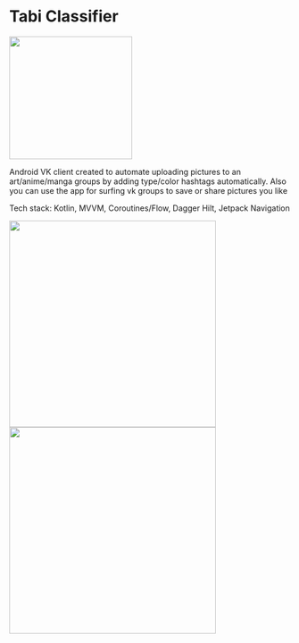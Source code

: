 # Tabi Classifier

[<img src="https://ru.enervent.com/wp-content/uploads/2018/11/google-play-badge-logo-png-transparent.png" width="220">](https://play.google.com/store/apps/details?id=xyz.anothery.tabiclassifier)

Android VK client created to automate uploading pictures to an art/anime/manga groups by adding type/color  hashtags automatically. 
Also you can use the app for surfing vk groups to save or share pictures you like

Tech stack: Kotlin, MVVM, Coroutines/Flow, Dagger Hilt, Jetpack Navigation

<img src="https://play-lh.googleusercontent.com/sfSgDMuX_6HwtaJJ-yqXT91IvuFd8bXCG6cxgblQ3YuyKDKbOOAsNan5_j6CI6laU_g_=w1920-h937-rw" width="370"> <img src="https://play-lh.googleusercontent.com/GkRArnPb1lGgmRN8TbLcItYxeU2mrRbGDfA4tbPK2c-AQaEDD4CKZU-_ZAqS-LJwn9E=w1920-h937-rw" width="370">



